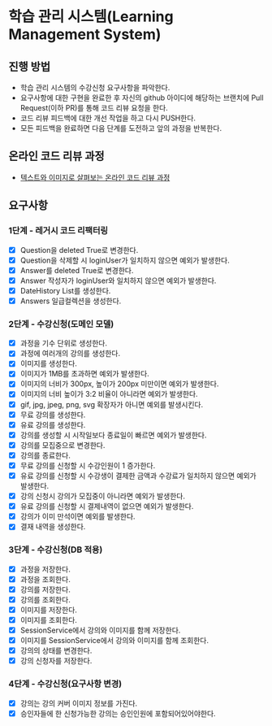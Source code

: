 # 학습 관리 시스템(Learning Management System)
## 진행 방법
* 학습 관리 시스템의 수강신청 요구사항을 파악한다.
* 요구사항에 대한 구현을 완료한 후 자신의 github 아이디에 해당하는 브랜치에 Pull Request(이하 PR)를 통해 코드 리뷰 요청을 한다.
* 코드 리뷰 피드백에 대한 개선 작업을 하고 다시 PUSH한다.
* 모든 피드백을 완료하면 다음 단계를 도전하고 앞의 과정을 반복한다.

## 온라인 코드 리뷰 과정
* [텍스트와 이미지로 살펴보는 온라인 코드 리뷰 과정](https://github.com/next-step/nextstep-docs/tree/master/codereview)

## 요구사항
### 1단계 - 레거시 코드 리팩터링
- [X] Question을 deleted True로 변경한다.
- [X] Question을 삭제할 시 loginUser가 일치하지 않으면 예외가 발생한다.
- [X] Answer를 deleted True로 변경한다.
- [X] Answer 작성자가 loginUser와 일치하지 않으면 예외가 발생한다.
- [X] DateHistory List를 생성한다.
- [X] Answers 일급컬렉션을 생성한다.

### 2단계 - 수강신청(도메인 모델)
- [X] 과정을 기수 단위로 생성한다.
- [X] 과정에 여러개의 강의를 생성한다.
- [X] 이미지를 생성한다.
- [X] 이미지가 1MB를 초과하면 예외가 발생한다.
- [X] 이미지의 너비가 300px, 높이가 200px 미만이면 예외가 발생한다.
- [X] 이미지의 너비 높이가 3:2 비율이 아니라면 예외가 발생한다.
- [X] gif, jpg, jpeg, png, svg 확장자가 아니면 예외를 발생시킨다.
- [X] 무료 강의를 생성한다.
- [X] 유료 강의를 생성한다.
- [X] 강의를 생성할 시 시작일보다 종료일이 빠르면 예외가 발생한다.
- [X] 강의를 모집중으로 변경한다.
- [X] 강의를 종료한다.
- [X] 무료 강의를 신청할 시 수강인원이 1 증가한다.
- [X] 유료 강의를 신청할 시 수강생이 결제한 금액과 수강료가 일치하지 않으면 예외가 발생한다.
- [X] 강의 신청시 강의가 모집중이 아니라면 예외가 발생한다.
- [X] 유료 강의를 신청할 시 결제내역이 없으면 예외가 발생한다.
- [X] 강의가 이미 만석이면 예외를 발생한다.
- [X] 결재 내역을 생성한다.

### 3단계 - 수강신청(DB 적용)
- [X] 과정을 저장한다.
- [X] 과정을 조회한다.
- [X] 강의를 저장한다.
- [X] 강의를 조회한다.
- [X] 이미지를 저장한다.
- [X] 이미지를 조회한다.
- [X] SessionService에서 강의와 이미지를 함께 저장한다.
- [X] 이미지를 SessionService에서 강의와 이미지를 함께 조회한다.
- [X] 강의의 상태를 변경한다.
- [X] 강의 신청자를 저장한다.

### 4단계 - 수강신청(요구사항 변경)
- [X] 강의는 강의 커버 이미지 정보를 가진다.
- [X] 승인자들에 한 신청가능한 강의는 승인인원에 포함되어있어야한다.